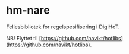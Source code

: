 # hm-nare

Fellesbibliotek for regelspesifisering i DigiHoT.

NB! Flyttet til [https://github.com/navikt/hotlibs](https://github.com/navikt/hotlibs).
